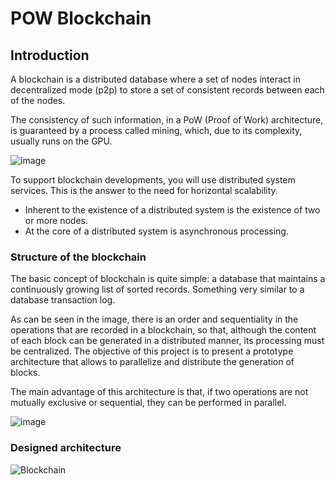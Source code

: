 # POW Blockchain

## Introduction

A blockchain is a distributed database where a set of nodes interact in decentralized mode (p2p) to store a set of consistent records between each of the nodes.

The consistency of such information, in a PoW (Proof of Work) architecture, is guaranteed by a process called mining, which, due to its complexity, usually runs on the GPU.

![image](https://github.com/matiasgimenezdev/pow-blockchain/assets/117539520/fd46df80-1b4a-4091-b0e2-58efedfdac13)

To support blockchain developments, you will use distributed system services. This is the answer to the need for horizontal scalability.

-   Inherent to the existence of a distributed system is the existence of two or more nodes.
-   At the core of a distributed system is asynchronous processing.

### Structure of the blockchain

The basic concept of blockchain is quite simple: a database that maintains a continuously growing list of sorted records. Something very similar to a database transaction log.

As can be seen in the image, there is an order and sequentiality in the operations that are recorded in a blockchain, so that, although the content of each block can be generated in a distributed manner, its processing must be centralized. The objective of this project is to present a prototype architecture that allows to parallelize and distribute the generation of blocks.

The main advantage of this architecture is that, if two operations are not mutually exclusive or sequential, they can be performed in parallel.

![image](https://github.com/matiasgimenezdev/pow-blockchain/assets/117539520/76aaecac-0942-4733-848d-aa4c080a3736)

### Designed architecture
![Blockchain](https://github.com/matiasgimenezdev/pow-blockchain/assets/117539520/84843c63-6ce6-425b-bb9e-60b1301a6e7c)
